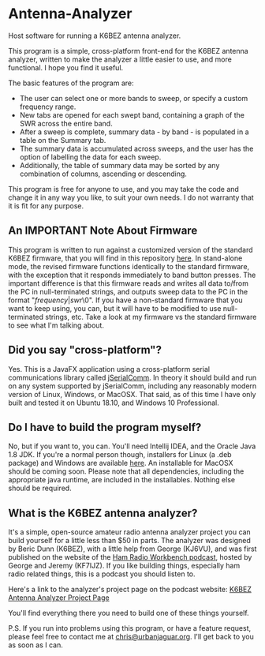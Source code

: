 # Antenna-Analyzer
Host software for running a K6BEZ antenna analyzer.

This program is a simple, cross-platform front-end for the K6BEZ antenna analyzer, written to make the analyzer a little easier to use, and more functional. I hope you find it useful.

The basic features of the program are:
- The user can select one or more bands to sweep, or specify a custom frequency range.
- New tabs are opened for each swept band, containing a graph of the SWR across the entire band.
- After a sweep is complete, summary data - by band - is populated in a table on the Summary tab.
- The summary data is accumulated across sweeps, and the user has the option of labelling the data for each sweep.
- Additionally, the table of summary data may be sorted by any combination of columns, ascending or descending.

This program is free for anyone to use, and you may take the code and change it in any way you like, to suit your own needs. I do not warranty that it is fit for any purpose.

## An IMPORTANT Note About Firmware

This program is written to run against a customized version of the standard K6BEZ firmware, that you will find in this repository [here](https://github.com/NotoriousDBA/Antenna-Analyzer/tree/master/Firmware). In stand-alone mode, the revised firmware functions identically to the standard firmware, with the exception that it responds immediately to band button presses. The important difference is that this firmware reads and writes all data to/from the PC in null-terminated strings, and outputs sweep data to the PC in the format "*frequency*|*swr*\0". If you have a non-standard firmware that you want to keep using, you can, but it will have to be modified to use null-terminated strings, etc. Take a look at my firmware vs the standard firmware to see what I'm talking about.

## Did you say "cross-platform"?

Yes. This is a JavaFX application using a cross-platform serial communications library called [jSerialComm](https://github.com/Fazecast/jSerialComm). In theory it should build and run on any system supported by jSerialComm, including any reasonably modern version of Linux, Windows, or MacOSX. That said, as of this time I have only built and tested it on Ubuntu 18.10, and Windows 10 Professional.

## Do I have to build the program myself?

No, but if you want to, you can. You'll need Intellij IDEA, and the Oracle Java 1.8 JDK. If you're a normal person though, installers for Linux (a .deb package) and Windows are available [here](https://github.com/NotoriousDBA/Antenna-Analyzer/tree/master/Downloads "Download Directory on GitHub"). An installable for MacOSX should be coming soon. Please note that all dependencies, including the appropriate java runtime, are included in the installables. Nothing else should be required.

## What is the K6BEZ antenna analyzer?

It's a simple, open-source amateur radio antenna analyzer project you can build yourself for a little less than $50 in parts. The analyzer was designed by Beric Dunn (K6BEZ), with a little help from George (KJ6VU), and was first published on the website of the [Ham Radio Workbench podcast](https://www.hamradioworkbench.com/), hosted by George and Jeremy (KF7IJZ). If you like building things, especially ham radio related things, this is a podcast you should listen to.

Here's a link to the analyzer's project page on the podcast website: [K6BEZ Antenna Analyzer Project Page](https://www.hamradioworkbench.com/k6bez-antenna-analyzer.html "Ham Radio Workbench website")

You'll find everything there you need to build one of these things yourself.

P.S. If you run into problems using this program, or have a feature request, please feel free to contact me at chris@urbanjaguar.org. I'll get back to you as soon as I can.
